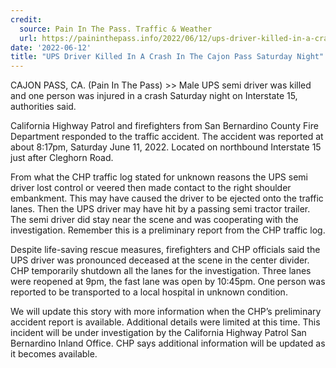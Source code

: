 ```yaml
---
credit:
  source: Pain In The Pass. Traffic & Weather
  url: https://paininthepass.info/2022/06/12/ups-driver-killed-in-a-crash-in-the-cajon-pass-saturday-night/
date: '2022-06-12'
title: "UPS Driver Killed In A Crash In The Cajon Pass Saturday Night"
---
```

CAJON PASS, CA. (Pain In The Pass) >> Male UPS semi driver was killed and one person was injured in a crash Saturday night on Interstate 15, authorities said.

California Highway Patrol and firefighters from San Bernardino County Fire Department responded to the traffic accident. The accident was reported at about 8:17pm, Saturday June 11, 2022. Located on northbound Interstate 15 just after Cleghorn Road.

From what the CHP traffic log stated for unknown reasons the UPS semi driver lost control or veered then made contact to the right shoulder embankment. This may have caused the driver to be ejected onto the traffic lanes. Then the UPS driver may have hit by a passing semi tractor trailer. The semi driver did stay near the scene and was cooperating with the investigation. Remember this is a preliminary report from the CHP traffic log.

Despite life-saving rescue measures, firefighters and CHP officials said the UPS driver was pronounced deceased at the scene in the center divider. CHP temporarily shutdown all the lanes for the investigation. Three lanes were reopened at 9pm, the fast lane was open by 10:45pm. One person was reported to be transported to a local hospital in unknown condition.

We will update this story with more information when the CHP’s preliminary accident report is available. Additional details were limited at this time. This incident will be under investigation by the California Highway Patrol San Bernardino Inland Office. CHP says additional information will be updated as it becomes available.
